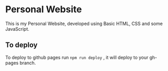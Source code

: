 # Personal Website

This is my Personal Website, developed using Basic HTML, CSS and some JavaScript.

## To deploy

To deploy to github pages run `npm run deploy` , it will deploy to your gh-pages branch.

